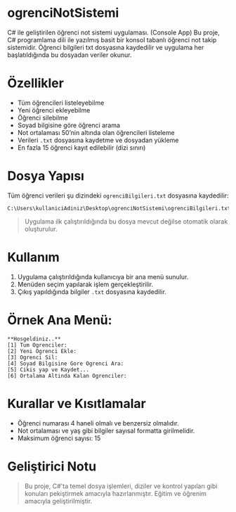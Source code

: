 # ogrenciNotSistemi

C# ile geliştirilen öğrenci not sistemi uygulaması. (Console App)
Bu proje, C# programlama dili ile yazılmış basit bir konsol tabanlı öğrenci not takip sistemidir. Öğrenci bilgileri txt dosyasına kaydedilir ve uygulama her başlatıldığında bu dosyadan veriler okunur.

# Özellikler

- Tüm öğrencileri listeleyebilme  
- Yeni öğrenci ekleyebilme  
- Öğrenci silebilme  
- Soyad bilgisine göre öğrenci arama  
- Not ortalaması 50’nin altında olan öğrencileri listeleme  
- Verileri `.txt` dosyasına kaydetme ve dosyadan yükleme  
- En fazla 15 öğrenci kayıt edilebilir (dizi sınırı)

# Dosya Yapısı

Tüm öğrenci verileri şu dizindeki `ogrenciBilgileri.txt` dosyasına kaydedilir:

```
C:\Users\kullaniciAdiniz\Desktop\ogrenciNotSistemi\ogrenciBilgileri.txt
```

> Uygulama ilk çalıştırıldığında bu dosya mevcut değilse otomatik olarak oluşturulur.

# Kullanım

1. Uygulama çalıştırıldığında kullanıcıya bir ana menü sunulur.
2. Menüden seçim yapılarak işlem gerçekleştirilir.
3. Çıkış yapıldığında bilgiler `.txt` dosyasına kaydedilir.

# Örnek Ana Menü:

```
**Hosgeldiniz..**
[1] Tum Ogrenciler:
[2] Yeni Ogrenci Ekle:
[3] Ogrenci Sil:
[4] Soyad Bilgisine Gore Ogrenci Ara:
[5] Cikis yap ve Kaydet...
[6] Ortalama Altinda Kalan Ogrenciler:
```

# Kurallar ve Kısıtlamalar

- Öğrenci numarası 4 haneli olmalı ve benzersiz olmalıdır.
- Not ortalaması ve yaş gibi bilgiler sayısal formatta girilmelidir.
- Maksimum öğrenci sayısı: 15

# Geliştirici Notu

> Bu proje, C#'ta temel dosya işlemleri, diziler ve kontrol yapıları gibi konuları pekiştirmek amacıyla hazırlanmıştır. Eğitim ve öğrenim amacıyla geliştirilmiştir.

